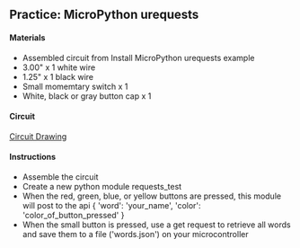 ## Practice: MicroPython urequests

#### Materials
 - Assembled circuit from Install MicroPython urequests example
 - 3.00" x 1 white wire
 - 1.25" x 1 black wire
 - Small momemtary switch x 1
 - White, black or gray button cap x 1

#### Circuit
[Circuit Drawing](lesson03-06.pdf)

#### Instructions
 - Assemble the circuit
 - Create a new python module requests_test
 - When the red, green, blue, or yellow buttons are pressed, this module will post to the api { 'word': 'your_name', 'color': 'color_of_button_pressed' }
 - When the small button is pressed, use a get request to retrieve all words and save them to a file ('words.json') on your microcontroller
